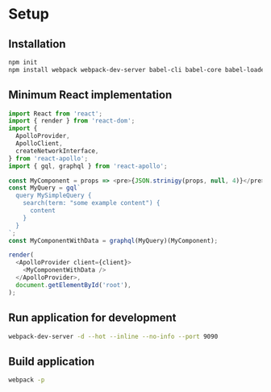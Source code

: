 # Setup

## Installation

```bash
npm init
npm install webpack webpack-dev-server babel-cli babel-core babel-loader babel-preset-es2015 babel-preset-react react react-dom apollo-client react-apollo --save-dev
```

## Minimum React implementation

```javascript
import React from 'react';
import { render } from 'react-dom';
import {
  ApolloProvider,
  ApolloClient,
  createNetworkInterface,
} from 'react-apollo';
import { gql, graphql } from 'react-apollo';

const MyComponent = props => <pre>{JSON.strinigy(props, null, 4)}</pre>;
const MyQuery = gql`
  query MySimpleQuery {
    search(term: "some example content") {
      content
    }
  }
`;
const MyComponentWithData = graphql(MyQuery)(MyComponent);

render(
  <ApolloProvider client={client}>
    <MyComponentWithData />
  </ApolloProvider>,
  document.getElementById('root'),
);
```

## Run application for development

```bash
webpack-dev-server -d --hot --inline --no-info --port 9090
```

## Build application

```bash
webpack -p
```
